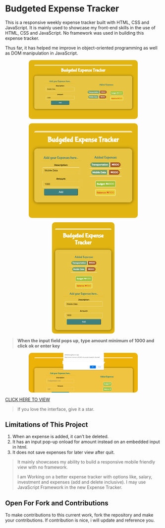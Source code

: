 # Budgeted Expense Tracker

This is a responsive weekly expense tracker built with HTML, CSS and JavaScript. It is mainly used to showcase my front-end skills in the use of HTML, CSS and JavaScript. No framework was used in building this expense tracker.

Thus far, it has helped me improve in object-oriented programming as well as DOM manipulation in JavaScript.

<img
   src = "./with-vanilla-js/img/desktop-view-expense-tracker.png"
   alt="desktop-view-expense-tracker"
   title="Desktop View"
   style="display: flex; max-width: 70%; margin: 0 auto; border-radius: 10px">

<!-- ![Desktop-view-expense-tracker](./img/desktop-view-expense-tracker.png) {width="70%" style="display: inline-block; margin: 0 auto 0 15%" } -->

<img
   src = "./with-vanilla-js/img/tablet-view-expense-tracker.png"
   alt="tablet-view-expense-tracker"
   title="Tablet View"
   style="display: flex; max-width: 70%; margin: 0 auto; border-radius: 10px">

<img
   src = "./with-vanilla-js/img/mobile-screen-view-expense-tracker.png"
   alt="mobile-view-expense-tracker"
   title="Mobile View"
   style="display: flex; max-width: 40%; margin: 0 auto; border-radius: 10px">

   > **When the input field pops up, type amount minimum of 1000 and click ok or enter key**

<img
   src = "./with-vanilla-js/img/type-amount-expense-tracker.PNG"
   alt="input-amount-pop-up-expense-tracker"
   title="Input Amount Pop-up"
   style="display: flex; max-width: 70%; margin: 0 auto; border-radius: 10px">

[CLICK HERE TO VIEW](https://chidiamara.github.io/expense-tracker/with-vanilla-js/index.html
"Expense Tracker")

   > If you love the interface, give it a star.

## Limitations of This Project

 1. When an expense is added, it can't be deleted.
 1. It has an input pop-up onload for amount instead on an embedded input in html.
 1. It does not save expenses for later view after quit.

  > It mainly showcases my ability to build a responsive mobile friendly view with no framework.
  >
  >I am Working on a better expense tracker with options like, salary, investment and expenses (add and delete inclusive). I may use JavaScript Framework in the new Expense Tracker.

## Open For Fork and Contributions

To make contributions to this current work, fork the repository and make your contributions. If contribution is nice, i will update and reference you.

